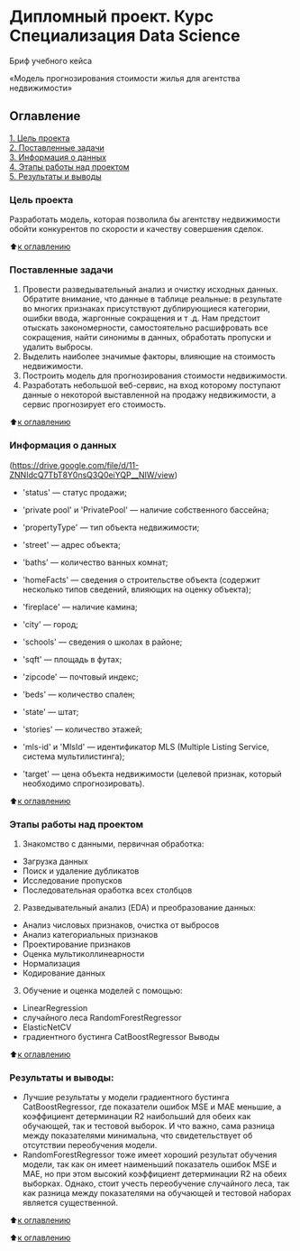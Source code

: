 # **Дипломный проект.**  **Курс** Специализация Data Science

 Бриф учебного кейса 

«Модель прогнозирования стоимости жилья для агентства недвижимости»

## Оглавление  
[1. Цель проекта](https://github.com/ValentinaVlk/sf_data_science/blob/main/DIPLOMA/README.md#Цель-проекта)  
[2. Поставленные задачи](https://github.com/ValentinaVlk/sf_data_science/blob/main/DIPLOMA/README.md#Поставленные-задачи)  
[3. Информация о данных](https://github.com/ValentinaVlk/sf_data_science/blob/main/DIPLOMA/README.md#Информация-о-данных)  
[4. Этапы работы над проектом](https://github.com/ValentinaVlk/sf_data_science/blob/main/DIPLOMA/README.md#Этапы-работы-над-проектом)  
[5. Результаты и выводы ](https://github.com/ValentinaVlk/sf_data_science/blob/main/DIPLOMA/README.md#Результаты-и-выводы)    

### Цель проекта    
Разработать модель, которая позволила бы агентству недвижимости обойти конкурентов по скорости и качеству совершения сделок.


:arrow_up:[к оглавлению](https://github.com/ValentinaVlk/sf_data_science/blob/main/DIPLOMA/README.md#Оглавление)


### Поставленные задачи
1. Провести разведывательный анализ и очистку исходных данных. Обратите внимание, что данные в таблице реальные: в результате во многих признаках присутствуют дублирующиеся категории, ошибки ввода, жаргонные сокращения и т .д. Нам предстоит отыскать закономерности, самостоятельно расшифровать все сокращения, найти синонимы в данных, обработать пропуски и удалить выбросы.
2. Выделить наиболее значимые факторы, влияющие на стоимость недвижимости.
3. Построить модель для прогнозирования стоимости недвижимости.
4. Разработать небольшой веб-сервис, на вход которому поступают данные о некоторой выставленной на продажу недвижимости, а сервис прогнозирует его стоимость.


:arrow_up:[к оглавлению](https://github.com/ValentinaVlk/sf_data_science/blob/main/DIPLOMA/README.md#Оглавление)


### Информация о данных

(https://drive.google.com/file/d/11-ZNNIdcQ7TbT8Y0nsQ3Q0eiYQP__NIW/view)

- 'status' — статус продажи;
- 'private pool' и 'PrivatePool' — наличие собственного бассейна;
- 'propertyType' — тип объекта недвижимости;
- 'street' — адрес объекта;
- 'baths' — количество ванных комнат;
- 'homeFacts' — сведения о строительстве объекта (содержит несколько типов сведений, влияющих на оценку объекта);
- 'fireplace' — наличие камина;
- 'city' — город;
- 'schools' — сведения о школах в районе;
- 'sqft' — площадь в футах;
- 'zipcode' — почтовый индекс;
- 'beds' — количество спален;
- 'state' — штат;
- 'stories' — количество этажей;
- 'mls-id' и 'MlsId' — идентификатор MLS (Multiple Listing Service, система мультилистинга);

- 'target' — цена объекта недвижимости (целевой признак, который необходимо спрогнозировать).

  
:arrow_up:[к оглавлению](https://github.com/ValentinaVlk/sf_data_science/blob/main/DIPLOMA/README.md#Оглавление)


### Этапы работы над проектом  
1. Знакомство с данными, первичная обработка:
- Загрузка данных
- Поиск и удаление дубликатов
- Исследование пропусков
- Последовательная оработка всех столбцов
2. Разведывательный анализ (EDA) и преобразование данных:
- Анализ числовых признаков, очистка от выбросов
- Анализ категориальных признаков
- Проектирование признаков
- Оценка мультиколлинеарности
- Нормализация
- Кодирование данных
3. Обучение и оценка моделей с помощью:
- LinearRegression
- случайного леса RandomForestRegressor
- ElasticNetCV
- градиентного бустинга CatBoostRegressor
Выводы


:arrow_up:[к оглавлению](https://github.com/ValentinaVlk/sf_data_science/blob/main/DIPLOMA/README.md#Оглавление)


### Результаты и выводы:
- Лучшие результаты у модели градиентного бустинга CatBoostRegressor, где показатели ошибок MSE и MAE меньшие, а коэффициент детерминации R2 наибольший для обеих как обучающей, так и тестовой выборок. И что важно, сама разница между показателями минимальна, что свидетельствует об отсутствии переобучения модели.
- RandomForestRegressor тоже имеет хороший результат обучения модели, так как он имеет наименьший показатель ошибок MSE и MAE, но при этом высокий коэффициент детерминации R2 на обеих выборках. Однако, стоит учесть переобучение случайного леса, так как разница между показателями на обучающей и тестовой наборах является существенной.


:arrow_up:[к оглавлению](https://github.com/ValentinaVlk/sf_data_science/blob/main/DIPLOMA/README.md#Оглавление)


:arrow_up:[к оглавлению](https://github.com/ValentinaVlk/sf_data_science/blob/main/DIPLOMA/README.md#Оглавление)
